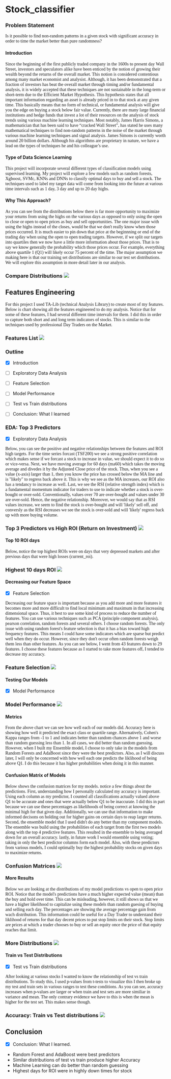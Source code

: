 # Stock_classifier

### Problem Statement

<span style="font-family:Papyrus"> 
Is it possible to find non-random patterns in a given stock with significant accuracy in order to time the market better than pure randomness?
</span>

#### Introduction

<span style="font-family:Papyrus"> 
Since the beginning of the first publicly traded company in the 1600s to present day Wall Street, investors and speculators alike have been enticed by the notion of growing their wealth beyond the returns of the overall market. This notion is considered contentious among many market economist and analysist. Although, it has been demonstrated that a fraction of investors has beat the overall market through timing and/or fundamental analysis, it is widely accepted that these techniques are not sustainable in the long-term or short-term due to the Efficient Market Hypothesis. This hypothesis states that all important information regarding an asset is already priced in to that stock at any given time. This basically means that no form of technical, or fundamental analysis will give you the edge on buying a stock below fair value. Currently, there are many large financial institutions and hedge funds that invest a lot of their resources on the analysis of stock trends using various machine learning techniques. Most notably, James Harris Simons, a mathematician that has been said to have “cracked Wall Street”, has stated he uses many mathematical techniques to find non-random patterns in the noise of the market through various machine learning techniques and signal analysis. James Simons is currently worth around 20 billion dollars. Although his algorithms are proprietary in nature, we have a lead on the types of techniques he and his colleague’s use.

</span>

#### Type of Data Science Learning

<span style="font-family:Papyrus"> 
This project will incorporate several different types of classification models using supervised learning. My project will explore a few models such as random forests, Xgboost, SVMc, KNNs and DNNs to classify optimal days to buy and sell a stock. The techniques used to label my target data will come from looking into the future at various time intervals such as 1 day, 3 day and up to 20 day highs.

</span>

#### Why This Approach?

<span style="font-family:Papyrus"> 
As you can see from the distributions below there is far more opportunity to maximize your returns from using the highs on the various days as opposed to only using the open to close or open to open prices as buy and sell opportunities. The one major issue with using the highs instead of the closes, would be that we don't really know when those prices occurred. It is much easier to pin down that price at the beginnning or end of the trading day when using the open to open trading targets. However, if we split our targets into quartiles then we now have a little more information about those prices. That is to say we know generally the probability which those prices occur. For example, everything above quartile 1 (Q1) will likely occur 75 percent of the time. The major assumption we making here is that our training set distributions are similar to our test set distributions. We will explore this assumption in more detail later in our analysis.
</span>

<p align="center">
  <h3>Compare Distributions </>
  <img src="distribution.png" )
</p>

## Features Engineering

<span style="font-family:Papyrus"> For this project I used TA-Lib (technical Analysis Library) to create most of my features. Below is chart showing all the features engineered to do my analysis. Notice that for some of these features, I had several different time intervals for them. I did this in order to capture both short and and long term indicators of stocks. This is similar to the techniques used by professional Day Traders on the Market. 
</span>

<p align="center">
  <h3>Features List </>
  <img src="features.png" )
</p>

### Outline

- [x] Introduction
- [ ] Exploratory Data Analysis
- [ ] Feature Selection
- [ ] Model Performance
- [ ] Test vs Train distributions
- [ ] Conclusion: What I learned



### EDA: Top 3 Predictors
- [x] Exploratory Data Analysis

<span style="font-family:Papyrus"> Below, you can see the positive and negative relationships between the features and ROI high targets. For the time series forcast (TSF200) we see a strong positive correlation which makes sense if we forcast a stock to increase in value, we should expect it to do so or vice-versa. Next, we have moving average for 60 days (ma60) which takes the moving average and divedes it by the Adjusted Close price of the stock. Thus, when you see a value (x-axis) larger than 1, then you know the price has crossed below the MA line and is "likely" to regress back above it. This is why we see as the MA increases, our ROI also has a tendancy to increase as well. Last, we see the RSI (relative strength index) which is a fundamental momentum indicator for traders to use to indicate whether a stock is over-bought or over-sold. Conventionally, values over 70 are over-bought and values under 30 are over-sold. Hence, the negative relationship. Moreover, we would say that as RSI values increase, we seem to find the stock is over-bought and will 'likely' sell off, and conversly as the RSI decreases we see the stock is over-sold and will 'likely' regress back up with more buying volume. 
</span>


<p align="center">
  <h3>Top 3 Predictors vs High ROI (Return on Investment) </>
  <img src="top3.png" )
</p>
 
#### Top 10 ROI days

<span style="font-family:Papyrus"> Below, notice the top highest ROIs were on days that very depressed markets and after previous days that were high losses (current_roi).
</span>  
  
<p align="center">
  <h3>Highest 10 days ROI </>
  <img src="top10.png" )
</p>

#### Decreasing our Feature Space 
- [x] Feature Selection

<span style="font-family:Papyrus"> Decreasing our feature space is important because as you add more and more features it becomes more and more difficult to find local minimum and maximum in that increasing dimensional space. Thus, it best to use some kind of process to reduce the number of features. You can use various techniques such as PCA (principle component analysis), pearson correlation, random forests and several others. I choose random forests. The only issue with using random forest's feature selection is that it has a bias toward high frequency features. This means I could have some indicators which are sparse but predict well when they do occur. However, since they don't occur often random forests weigh them less than other features. As you can see below, I went from 43 features down to 29 features. I choose these features because as I started to take more features off, I tended to decrease my accuracy.
</span>

<p align="center">
  <h3>Feature Selection </>
  <img src="featureSel.png" )
</p>

#### Testing Our Models
- [x] Model Performance

<p align="center">
  <h3>Model Performance </>
  <img src="performance.png" )
</p>

#### Metrics
    
<span style="font-family:Papyrus"> From the above chart we can see how well each of our models did. Accuracy here is showing how well it predicted the exact class or quartile range. Alternatively, Cohen's Kappa ranges from -1 to 1 and indicates better than random chances above 1 and worse than random guessing less than 1. In all cases, we did better than random guessing. However, when I built my Ensemble model, I choose to only take in the models from Random Forests and AdaBoost since they were the best predictors. Also, as I will discuss later, I will only be concerned with how well each one predicts the liklihood of being above Q1. I do this because it has higher probabilities when doing it in this manner. 
</span>

#### Confusion Matrix of Models

<span style="font-family:Papyrus"> Below shows the confusion matrices for my models. notice a few things about the predictions. First, understanding how I personally calculated my accuracy is important. Using each column as my predictor, I counted all classifications actually valued above Q1 to be accurate and ones that were actually below Q1 to be inaccurate. I did this in part because we can use these percentages as likelihoods of being correct at knowing the minimal high for that given day. Additionally, we can use that information to make informed decisons on holding out for higher gains on certain days to reap larger returns. Second, the ensemble model that I used didn't do any better than my component models. The ensemble was build using the probabilities of each target from the first two models along with the top 4 predictive features. This resulted in the ensemble to being averaged down for an overall accuracy. lastly, in future work I would ensemble using voting; taking in only the best predictor columns form each model. Also, with these predictors from various models, I could optimally buy the highest probability stocks on given days to maximize returns.
</span>

<p align="center">
  <h3>Confusion Matrices </>
  <img src="confusion.png" )
</p>


#### More Results

<span style="font-family:Papyrus"> Below we are looking at the distributions of my model predictions vs open to open price ROI. Notice that the model's predictions have a much higher expected value (mean) than the buy and hold over time. This can be misleading, however, it still shows us that we have a higher likelihood to capitalize using these models than random guesing of buying and selling each day. The percentages are showing the average percentage gain from wach distribution. This information could be useful for a Day Trader to understand their liklihood of returns for that day decent prices to put stop limits on their stock. Stop limits are prices at which a trader chooses to buy or sell an equity once the price of that equity reaches that limit. 
</span>

<p align="center">
  <h3>More Distributions </>
  <img src="results.png" )
</p>

#### Train vs Test Distributions
- [x] Test vs Train distributions

<span style="font-family:Papyrus"> After looking at various stocks I wanted to know the relationship of test vs train distributions. To study this, I used p-values from t-tests to visualize this I then broke up my test and train sets in various ranges to test these conditions. As you can see, accuracy increases when p-values are larger or when train and test sets are more similiar in variance and mean. The only contrary evidence we have to this is  when the mean is higher for the test set. This makes sense though. 
</span>

<p align="center">
  <h3>Accuracy: Train vs Test distributions </>
  <img src="testvstrain.png" )
</p>


## Conclusion
- [x] Conclusion: What I learned.

* Random Forest and AdaBoost were best predictors
* Similar distributions of test vs train produce higher Accuracy
* Machine Learning can do better than random guessing
* Highest days for ROI were in highly down times for stock



